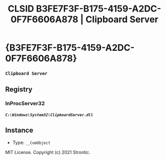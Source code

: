 ﻿---
title: "CLSID B3FE7F3F-B175-4159-A2DC-0F7F6606A878 | Clipboard Server"
excerpt: What is COM-Object CLSID B3FE7F3F-B175-4159-A2DC-0F7F6606A878?
---

# {B3FE7F3F-B175-4159-A2DC-0F7F6606A878}

### `Clipboard Server`

## Registry


### InProcServer32

##### `C:\Windows\System32\ClipboardServer.dll`

## Instance

* Type: `__ComObject`

MIT License. Copyright (c) 2021 Strontic.


